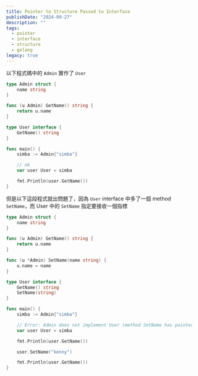 ```yaml
---
title: Pointer to Structure Passed to Interface
publishDate: "2024-09-27"
description: ""
tags:
  - pointer
  - interface
  - structure
  - golang
legacy: true
---
```


以下程式碼中的 `Admin` 實作了 `User`

```go
type Admin struct {
	name string
}

func (u Admin) GetName() string {
	return u.name
}

type User interface {
	GetName() string
}

func main() {
	simba := Admin{"simba"}

	// ok
	var user User = simba

	fmt.Println(user.GetName())
}
```

但是以下這段程式就出問題了，因為 `User` interface 中多了一個 method `SetName`，而 User 中的 `SetName` 指定要接收一個指標

```go
type Admin struct {
	name string
}

func (u Admin) GetName() string {
	return u.name
}

func (u *Admin) SetName(name string) {
	u.name = name
}

type User interface {
	GetName() string
	SetName(string)
}

func main() {
	simba := Admin{"simba"}

	// Error: Admin does not implement User (method SetName has pointer receiver)
	var user User = simba

	fmt.Println(user.GetName())

	user.SetName("kenny")

	fmt.Println(user.GetName())
}
```
